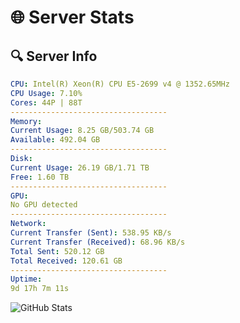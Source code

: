 # 🌐 Server Stats
## 🔍 Server Info
```yaml
CPU: Intel(R) Xeon(R) CPU E5-2699 v4 @ 1352.65MHz
CPU Usage: 7.10%
Cores: 44P | 88T
-----------------------------------
Memory:
Current Usage: 8.25 GB/503.74 GB
Available: 492.04 GB
-----------------------------------
Disk:
Current Usage: 26.19 GB/1.71 TB
Free: 1.60 TB
-----------------------------------
GPU:
No GPU detected
-----------------------------------
Network:
Current Transfer (Sent): 538.95 KB/s
Current Transfer (Received): 68.96 KB/s
Total Sent: 520.12 GB
Total Received: 120.61 GB
-----------------------------------
Uptime:
9d 17h 7m 11s
```
![GitHub Stats](https://img.shields.io/badge/Updated-2025-04-29_10:15:59-blue)